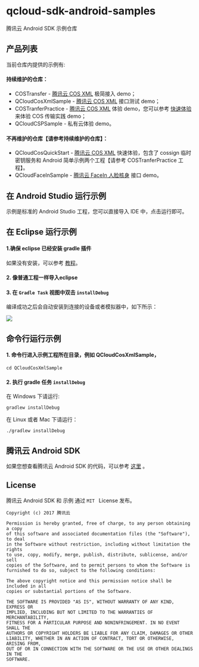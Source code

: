 # qcloud-sdk-android-samples

腾讯云 Android SDK 示例仓库

## 产品列表

当前仓库内提供的示例有:

#### 持续维护的仓库：

* COSTransfer - [腾讯云 COS XML](https://cloud.tencent.com/document/product/436) 极简接入 demo；
* QCloudCosXmlSample - [腾讯云 COS XML](https://cloud.tencent.com/document/product/436) 接口测试 demo；
* COSTranferPractice - [腾讯云 COS XML](https://cloud.tencent.com/document/product/436) 体验 demo，您可以参考 [快速体验](https://cloud.tencent.com/document/product/436/18194) 来体验 COS 传输实践 demo；
* QCloudCSPSample - 私有云体验 demo。

#### 不再维护的仓库【请参考持续维护的仓库】：

* QCloudCosQuickStart - [腾讯云 COS XML](https://cloud.tencent.com/document/product/436) 快速体验，包含了 cossign 临时密钥服务和 Android 简单示例两个工程【请参考 COSTranferPractice 工程】。
* QCloudFaceInSample - [腾讯云 FaceIn 人脸核身](https://cloud.tencent.com/product/facein) 接口 demo。


## 在 Android Studio 运行示例

示例是标准的 Android Studio 工程，您可以直接导入 IDE 中，点击运行即可。


## 在 Eclipse 运行示例

#### 1.确保 eclipse 已经安装 gradle 插件

如果没有安装，可以参考 [教程](http://www.vogella.com/tutorials/EclipseGradle/article.html)。

#### 2. 像普通工程一样导入eclipse

#### 3. 在 `Gradle Task` 视图中双击 `installDebug`

编译成功之后会自动安装到连接的设备或者模拟器中，如下所示：

![](http://ww1.sinaimg.cn/large/62f68aebgy1fp5mjdau62j20t80bpt98.jpg)

## 命令行运行示例

#### 1. 命令行进入示例工程所在目录，例如 QCloudCosXmlSample，

```
cd QCloudCosXmlSample
```

#### 2. 执行 gradle 任务 `installDebug`

在 Windows 下请运行:

```
gradlew installDebug
```

在 Linux 或者 Mac 下请运行：

```
./gradlew installDebug
```


## 腾讯云 Android SDK

如果您想查看腾讯云 Android SDK 的代码，可以参考 [这里](https://github.com/tencentyun/qcloud-sdk-android) 。

## License

腾讯云 Android SDK 和 示例 通过 `MIT ` License 发布。

```
Copyright (c) 2017 腾讯云

Permission is hereby granted, free of charge, to any person obtaining a copy
of this software and associated documentation files (the "Software"), to deal
in the Software without restriction, including without limitation the rights
to use, copy, modify, merge, publish, distribute, sublicense, and/or sell
copies of the Software, and to permit persons to whom the Software is
furnished to do so, subject to the following conditions:

The above copyright notice and this permission notice shall be included in all
copies or substantial portions of the Software.

THE SOFTWARE IS PROVIDED "AS IS", WITHOUT WARRANTY OF ANY KIND, EXPRESS OR
IMPLIED, INCLUDING BUT NOT LIMITED TO THE WARRANTIES OF MERCHANTABILITY,
FITNESS FOR A PARTICULAR PURPOSE AND NONINFRINGEMENT. IN NO EVENT SHALL THE
AUTHORS OR COPYRIGHT HOLDERS BE LIABLE FOR ANY CLAIM, DAMAGES OR OTHER
LIABILITY, WHETHER IN AN ACTION OF CONTRACT, TORT OR OTHERWISE, ARISING FROM,
OUT OF OR IN CONNECTION WITH THE SOFTWARE OR THE USE OR OTHER DEALINGS IN THE
SOFTWARE.
```
